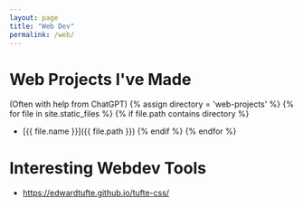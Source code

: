 ```yaml
---
layout: page
title: "Web Dev"
permalink: /web/
---
```


# Web Projects I've Made
(Often with help from ChatGPT)
{% assign directory = 'web-projects' %}
{% for file in site.static_files %}
  {% if file.path contains directory %}
- [{{ file.name }}]({{ file.path }})
  {% endif %}
{% endfor %}
<!-- {% for page in site.pages %}
  {% if page.path contains '/web-projects/' %}
     - <a href="{{ page.url }}">{{ page.title }}</a>
  {% endif %}
{% endfor %} -->

# Interesting Webdev Tools
- https://edwardtufte.github.io/tufte-css/
